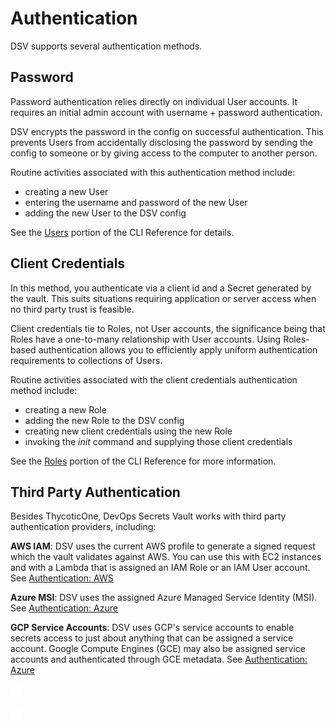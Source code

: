 ﻿[title]: # (Authentication)
[tags]: # (DevOps Secrets Vault,DSV,)
[priority]: # (5000)

# Authentication

DSV supports several authentication methods.

## Password

Password authentication relies directly on individual User accounts. It requires an initial admin account with username + password authentication.

DSV encrypts the password in the config on successful authentication. This prevents Users from accidentally disclosing the password by sending the config to someone or by giving access to the computer to another person.

Routine activities associated with this authentication method include:

* creating a new User
* entering the username and password of the new User
* adding the new User to the DSV config

See the [Users](../cli-ref/user.md) portion of the CLI Reference for details.

## Client Credentials

In this method, you authenticate via a client id and a Secret generated by the vault. This suits situations requiring application or server access when no third party trust is feasible.

Client credentials tie to Roles, not User accounts, the significance being that Roles have a one-to-many relationship with User accounts. Using Roles-based authentication allows you to efficiently apply uniform authentication requirements to collections of Users.

Routine activities associated with the client credentials authentication method include:

* creating a new Role
* adding the new Role to the DSV config
* creating new client credentials using the new Role
* invoking the *init* command and supplying those client credentials

See the [Roles](../cli-ref/role.md) portion of the CLI Reference for more information.

## Third Party Authentication

Besides ThycoticOne, DevOps Secrets Vault works with third party authentication providers, including:

**AWS IAM**: DSV uses the current AWS profile to generate a signed request which the vault validates against AWS. You can use this with EC2 instances and with a Lambda that is assigned an IAM Role or an IAM User account. See [Authentication: AWS](./authaws/index.md)

**Azure MSI**: DSV uses the assigned Azure Managed Service Identity (MSI).  See [Authentication: Azure](./authazure/index.md)

**GCP Service Accounts**: DSV uses GCP's service accounts to enable secrets access to just about anything that can be assigned a service account.  Google Compute Engines (GCE) may also be assigned service accounts and authenticated through GCE metadata.  See [Authentication: Azure](./authgcp/index.md)

![](./images/spacer.png)

![](./images/spacer.png)


